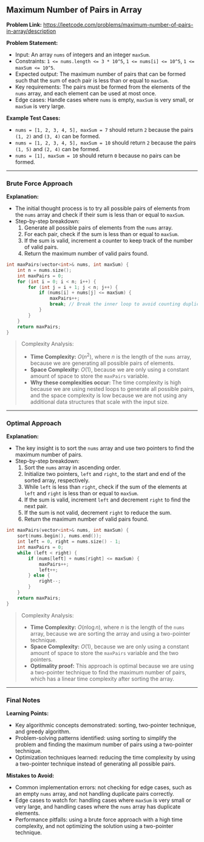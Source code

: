 ## Maximum Number of Pairs in Array
**Problem Link:** https://leetcode.com/problems/maximum-number-of-pairs-in-array/description

**Problem Statement:**
- Input: An array `nums` of integers and an integer `maxSum`.
- Constraints: `1 <= nums.length <= 3 * 10^5`, `1 <= nums[i] <= 10^5`, `1 <= maxSum <= 10^5`.
- Expected output: The maximum number of pairs that can be formed such that the sum of each pair is less than or equal to `maxSum`.
- Key requirements: The pairs must be formed from the elements of the `nums` array, and each element can be used at most once.
- Edge cases: Handle cases where `nums` is empty, `maxSum` is very small, or `maxSum` is very large.

**Example Test Cases:**
- `nums = [1, 2, 3, 4, 5], maxSum = 7` should return `2` because the pairs `(1, 2)` and `(3, 4)` can be formed.
- `nums = [1, 2, 3, 4, 5], maxSum = 10` should return `2` because the pairs `(1, 5)` and `(2, 4)` can be formed.
- `nums = [1], maxSum = 10` should return `0` because no pairs can be formed.

---

### Brute Force Approach
**Explanation:**
- The initial thought process is to try all possible pairs of elements from the `nums` array and check if their sum is less than or equal to `maxSum`.
- Step-by-step breakdown:
  1. Generate all possible pairs of elements from the `nums` array.
  2. For each pair, check if the sum is less than or equal to `maxSum`.
  3. If the sum is valid, increment a counter to keep track of the number of valid pairs.
  4. Return the maximum number of valid pairs found.

```cpp
int maxPairs(vector<int>& nums, int maxSum) {
    int n = nums.size();
    int maxPairs = 0;
    for (int i = 0; i < n; i++) {
        for (int j = i + 1; j < n; j++) {
            if (nums[i] + nums[j] <= maxSum) {
                maxPairs++;
                break; // Break the inner loop to avoid counting duplicate pairs
            }
        }
    }
    return maxPairs;
}
```

> Complexity Analysis:
> - **Time Complexity:** $O(n^2)$, where $n$ is the length of the `nums` array, because we are generating all possible pairs of elements.
> - **Space Complexity:** $O(1)$, because we are only using a constant amount of space to store the `maxPairs` variable.
> - **Why these complexities occur:** The time complexity is high because we are using nested loops to generate all possible pairs, and the space complexity is low because we are not using any additional data structures that scale with the input size.

---

### Optimal Approach
**Explanation:**
- The key insight is to sort the `nums` array and use two pointers to find the maximum number of pairs.
- Step-by-step breakdown:
  1. Sort the `nums` array in ascending order.
  2. Initialize two pointers, `left` and `right`, to the start and end of the sorted array, respectively.
  3. While `left` is less than `right`, check if the sum of the elements at `left` and `right` is less than or equal to `maxSum`.
  4. If the sum is valid, increment `left` and decrement `right` to find the next pair.
  5. If the sum is not valid, decrement `right` to reduce the sum.
  6. Return the maximum number of valid pairs found.

```cpp
int maxPairs(vector<int>& nums, int maxSum) {
    sort(nums.begin(), nums.end());
    int left = 0, right = nums.size() - 1;
    int maxPairs = 0;
    while (left < right) {
        if (nums[left] + nums[right] <= maxSum) {
            maxPairs++;
            left++;
        } else {
            right--;
        }
    }
    return maxPairs;
}
```

> Complexity Analysis:
> - **Time Complexity:** $O(n \log n)$, where $n$ is the length of the `nums` array, because we are sorting the array and using a two-pointer technique.
> - **Space Complexity:** $O(1)$, because we are only using a constant amount of space to store the `maxPairs` variable and the two pointers.
> - **Optimality proof:** This approach is optimal because we are using a two-pointer technique to find the maximum number of pairs, which has a linear time complexity after sorting the array.

---

### Final Notes

**Learning Points:**
- Key algorithmic concepts demonstrated: sorting, two-pointer technique, and greedy algorithm.
- Problem-solving patterns identified: using sorting to simplify the problem and finding the maximum number of pairs using a two-pointer technique.
- Optimization techniques learned: reducing the time complexity by using a two-pointer technique instead of generating all possible pairs.

**Mistakes to Avoid:**
- Common implementation errors: not checking for edge cases, such as an empty `nums` array, and not handling duplicate pairs correctly.
- Edge cases to watch for: handling cases where `maxSum` is very small or very large, and handling cases where the `nums` array has duplicate elements.
- Performance pitfalls: using a brute force approach with a high time complexity, and not optimizing the solution using a two-pointer technique.